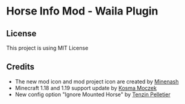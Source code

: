 # Horse Info Mod - Waila Plugin

## License

This project is using MIT License

## Credits

- The new mod icon and mod project icon are created by [Minenash](https://www.curseforge.com/members/minenash)
- Minecraft 1.18 and 1.19 support update by [Kosma Moczek](https://github.com/kosma)
- New config option "Ignore Mounted Horse" by [Tenzin Pelletier](https://github.com/t2pellet)
